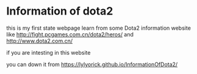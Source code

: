 # Information of dota2
this is my first state webpage
learn from some Dota2 information website
like http://fight.pcgames.com.cn/dota2/heros/
and http://www.dota2.com.cn/

if you are intesting in this website 

you can down it from https://lylyorick.github.io/InformationOfDota2/
